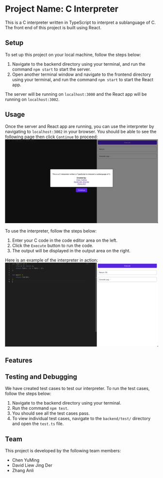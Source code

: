 # Project Name: C Interpreter

This is a C interpreter written in TypeScript to interpret a sublanguage of C. The front end of this project is built using React.

## Setup

To set up this project on your local machine, follow the steps below:

1. Navigate to the backend directory using your terminal, and run the command `npm start` to start the server.
2. Open another terminal window and navigate to the frontend directory using your terminal, and run the command `npm start` to start the React app.

The server will be running on `localhost:3000` and the React app will be running on `localhost:3002`.

## Usage

Once the server and React app are running, you can use the interpreter by navigating to `localhost:3002` in your browser.
You should be able to see the following page then click `Continue` to proceed:
![Screenshot of Homepage](./images/PromptPage.png)

To use the interpreter, follow the steps below:
1. Enter your C code in the code editor area on the left.
2. Click the `Execute` button to run the code.
3. The output will be displayed in the output area on the right.

Here is an example of the interpreter in action:
![Screenshot of Interpreter](./images/Fib.png)

## Features

## Testing and Debugging

We have created test cases to test our interpreter. To run the test cases, follow the steps below:

1. Navigate to the backend directory using your terminal.
2. Run the command `npm test`.
3. You should see all the test cases pass.
4. To view individual test cases, navigate to the `backend/test/` directory and open the `test.ts` file.

## Team

This project is developed by the following team members:

- Chen YuMing
- David Liew Jing Der
- Zhang Anli
